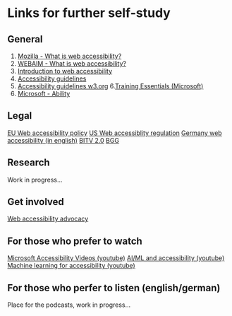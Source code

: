 # Links for further self-study

## General
1. [Mozilla - What is web accessibility?](https://developer.mozilla.org/en-US/docs/Learn/Accessibility/What_is_accessibility)
2. [WEBAIM - What is web accessibility?](https://webaim.org/intro/)
3. [Introduction to web accessibility](https://www.w3.org/WAI/fundamentals/accessibility-intro/)
4. [Accessibility guidelines](https://developer.mozilla.org/en-US/docs/Web/Accessibility/Understanding_WCAG)
5. [Accessibility guidelines w3.org](https://www.w3.org/WAI/standards-guidelines/wcag/)
6.[Training Essentials (Microsoft)](https://www.microsoft.com/en-us/accessibility/resources)
7. [Microsoft - Ability](https://www.microsoft.com/en-us/research/group/ability/)

## Legal 
 [EU Web accessibility policy](https://european-union.europa.eu/web-accessibility-policy_en)
 [US Web accessiblity regulation](https://www.ada.gov/resources/2024-03-08-web-rule/)
 [Germany web accessibility (in english)](https://www.equalweb.com/p/34475/34475/germany_web_accessibility)
 [BITV 2.0](https://www.gesetze-im-internet.de/bitv_2_0/BJNR184300011.html)
 [BGG](https://www.gesetze-im-internet.de/bgg/BJNR146800002.html)

## Research
Work in progress...
## Get involved 
[Web accessibility advocacy](https://www.accessi.org/blog/community-and-advocacy-in-web-accessibility/)
## For those who prefer to watch
[Microsoft Accessibility Videos (youtube)](https://www.youtube.com/user/MSFTEnable)
[AI/ML and accessibility (youtube)](https://www.youtube.com/watch?v=pPNGOxiq5Wk&pp=ygUTQUkvTUwgYWNjZXNzaWJpbGl0eQ%3D%3D)
[Machine learning for accessibility (youtube)](https://www.youtube.com/watch?v=e5cEEwAGruk&pp=ygUTQUkvTUwgYWNjZXNzaWJpbGl0eQ%3D%3D)
## For those who perfer to listen (english/german)
Place for the podcasts, work in progress... 